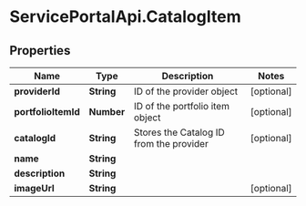 # ServicePortalApi.CatalogItem

## Properties
Name | Type | Description | Notes
------------ | ------------- | ------------- | -------------
**providerId** | **String** | ID of the provider object | [optional] 
**portfolioItemId** | **Number** | ID of the portfolio item object | [optional] 
**catalogId** | **String** | Stores the Catalog ID from the provider | [optional] 
**name** | **String** |  | 
**description** | **String** |  | 
**imageUrl** | **String** |  | [optional] 


